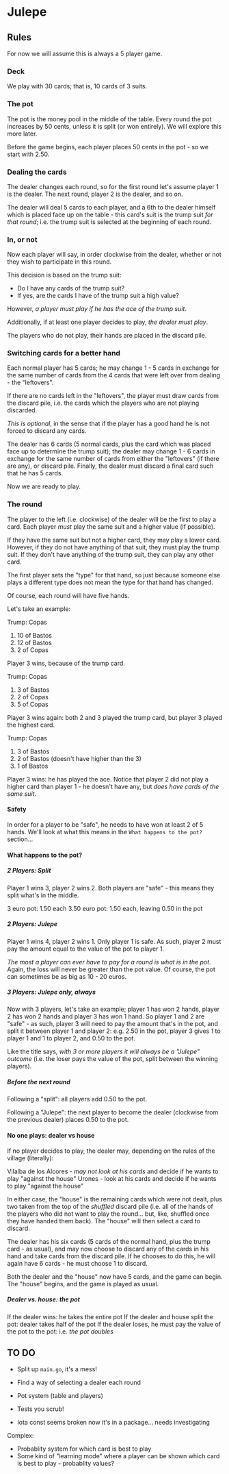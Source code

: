 # Julepe

## Rules

For now we will assume this is always a 5 player game.

### Deck 

We play with 30 cards; that is, 10 cards of 3 suits.

### The pot

The pot is the money pool in the middle of the table. Every round the pot increases by 50 cents, unless it is split (or won entirely). We will explore this more later.

Before the game begins, each player places 50 cents in the pot - so we start with 2.50.

### Dealing the cards

The dealer changes each round, so for the first round let's assume player 1 is the dealer. The next round, player 2 is the dealer, and so on.

The dealer will deal 5 cards to each player, and a 6th to the dealer himself which is placed face up on the table - this card's suit is the trump suit _for that round_; i.e. the trump suit is selected at the beginning of each round.

### In, or not

Now each player will say, in order clockwise from the dealer, whether or not they wish to participate in this round.

This decision is based on the trump suit:

* Do I have any cards of the trump suit?
* If yes, are the cards I have of the trump suit a high value?

However, _a player must play if he has the ace of the trump suit_.

Additionally, if at least one player decides to play, _the dealer must play_.

The players who do not play, their hands are placed in the discard pile.

### Switching cards for a better hand

Each normal player has 5 cards; he may change 1 - 5 cards in exchange for the same number of cards from the 4 cards that were left over from dealing - the "leftovers". 

If there are no cards left in the "leftovers", the player must draw cards from the discard pile, i.e. the cards which the players who are not playing discarded.

_This is optional_, in the sense that if the player has a good hand he is not forced to discard any cards.

The dealer has 6 cards (5 normal cards, plus the card which was placed face up to determine the trump suit); the dealer may change 1 - 6 cards in exchange for the same number of cards from either the "leftovers" (if there are any), or discard pile. Finally, the dealer must discard a final card such that he has 5 cards.

Now we are ready to play.

### The round

The player to the left (i.e. clockwise) of the dealer will be the first to play a card. Each player _must_ play the same suit and a higher value (if possible).

If they have the same suit but not a higher card, they may play a lower card. However, if they do not have anything of that suit, they must play the trump suit. If they don't have anything of the trump suit, they can play any other card.

The first player sets the "type" for that hand, so just because someone else plays a different type does not mean the type for that hand has changed.

Of course, each round will have five hands.

Let's take an example:

Trump: Copas
1) 10 of Bastos
2) 12 of Bastos
3) 2 of Copas

Player 3 wins, because of the trump card.

Trump: Copas
1) 3 of Bastos
2) 2 of Copas
3) 5 of Copas

Player 3 wins again: both 2 and 3 played the trump card, but player 3 played the highest card.

Trump: Copas
1) 3 of Bastos
2) 2 of Bastos (doesn't have higher than the 3)
3) 1 of Bastos

Player 3 wins: he has played the ace. Notice that player 2 did not play a higher card than player 1 - he doesn't have any, but _does have cards of the same suit_.

#### Safety

In order for a player to be "safe", he needs to have won at least 2 of 5 hands. We'll look at what this means in the `What happens to the pot?` section...

#### What happens to the pot?

##### 2 Players: Split

Player 1 wins 3, player 2 wins 2. Both players are "safe" - this means they split what's in the middle.

3 euro pot: 1.50 each
3.50 euro pot: 1.50 each, leaving 0.50 in the pot

##### 2 Players: Julepe

Player 1 wins 4, player 2 wins 1. Only player 1 is safe. As such, player 2 must pay the amount equal to the value of the pot to player 1. 

_The most a player can ever have to pay for a round is what is in the pot_. Again, the loss will never be greater than the pot value. Of course, the pot can sometimes be as big as 10 - 20 euros.

##### 3 Players: Julepe only, always

Now with 3 players, let's take an example; player 1 has won 2 hands, player 2 has won 2 hands and player 3 has won 1 hand. So player 1 and 2 are "safe" - as such, player 3 will need to pay the amount that's in the pot, and split it between player 1 and player 2: e.g. 2.50 in the pot, player 3 gives 1 to player 1 and 1 to player 2, and 0.50 to the pot.

Like the title says, _with 3 or more players it will always be a "Julepe" outcome_ (i.e. the loser pays the value of the pot, split between the winning players).

##### Before the next round

Following a "split": all players add 0.50 to the pot.

Following a "Julepe": the next player to become the dealer (clockwise from the previous dealer) places 0.50 to the pot.

#### No one plays: dealer vs house

If no player decides to play, the dealer may, depending on the rules of the village (literally):

Vilalba de los Alcores - _may not look at his cards_ and decide if he wants to play "against the house"
Urones - look at his cards and decide if he wants to play "against the house"

In either case, the "house" is the remaining cards which were not dealt, plus two taken from the top of the _shuffled_ discard pile (i.e. all of the hands of the players who did not want to play the round... but, like, shuffled once they have handed them back). The "house" will then select a card to discard.

The dealer has his six cards (5 cards of the normal hand, plus the trump card - as usual), and may now choose to discard any of the cards in his hand and take cards from the discard pile. If he chooses to do this, he will again have 6 cards - he must choose 1 to discard.

Both the dealer and the "house" now have 5 cards, and the game can begin. The "house" begins, and the game is played as usual.

##### Dealer vs. house: the pot

If the dealer wins: he takes the entire pot
If the dealer and house split the pot: dealer takes half of the pot
If the dealer loses, he must pay the value of the pot to the pot: i.e. _the pot doubles_

## TO DO 

* Split up `main.go`, it's a mess!
* Find a way of selecting a dealer each round
* Pot system (table and players)
* Tests you scrub!

* Iota const seems broken now it's in a package... needs investigating

Complex:

* Probablity system for which card is best to play
* Some kind of "learning mode" where a player can be shown which card is best to play - probablity values?
